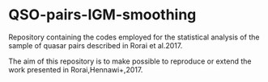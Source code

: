 # QSO-pairs-IGM-smoothing
Repository containing the codes employed for the statistical analysis of the sample of quasar pairs described in Rorai et al.2017.

The aim of this repository is to make possible to reproduce or extend the work presented in Rorai,Hennawi+,2017.

